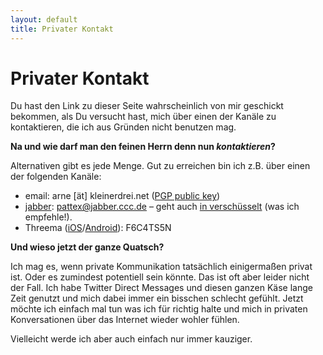 ```yaml
---
layout: default
title: Privater Kontakt
---
```

# Privater Kontakt
Du hast den Link zu dieser Seite wahrscheinlich von mir geschickt bekommen, als Du versucht hast, mich über einen der Kanäle zu kontaktieren, die ich aus Gründen nicht benutzen mag.

**Na und wie darf man den feinen Herrn denn nun *kontaktieren*?**

Alternativen gibt es jede Menge. Gut zu erreichen bin ich z.B. über einen der folgenden Kanäle:

* email: arne \[ät\] kleinerdrei.net ([PGP public key](http://pgp.mit.edu:11371/pks/lookup?op=get&search=0x397C6A2CC1ACAEE7))
* [jabber](http://www.jabber.de/was-ist-jabber/): [pattex@jabber.ccc.de](xmpp:pattex@jabber.ccc.de) – geht auch [in verschüsselt](/legacy/2008-01-18-verschlusseltes-chatten-mit-pidgin-und-otr-unter-windows-fur-anfanger.html) (was ich empfehle!).
* Threema ([iOS](https://itunes.apple.com/de/app/threema/id578665578?mt=8&uo=4)/[Android](https://play.google.com/store/apps/details?id=ch.threema.app)): F6C4TS5N

**Und wieso jetzt der ganze Quatsch?**

Ich mag es, wenn private Kommunikation tatsächlich einigermaßen privat ist. Oder es zumindest potentiell sein könnte. Das ist oft aber leider nicht der Fall. Ich habe Twitter Direct Messages und diesen ganzen Käse lange Zeit genutzt und mich dabei immer ein bisschen schlecht gefühlt. Jetzt möchte ich einfach mal tun was ich für richtig halte und mich in privaten Konversationen über das Internet wieder wohler fühlen.

Vielleicht werde ich aber auch einfach nur immer kauziger.

